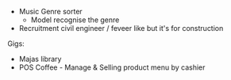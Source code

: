 - Music Genre sorter
	- Model recognise the genre
- Recruitment civil engineer / feveer like but it's for construction

Gigs:
- Majas library
- POS Coffee - Manage & Selling product menu by cashier